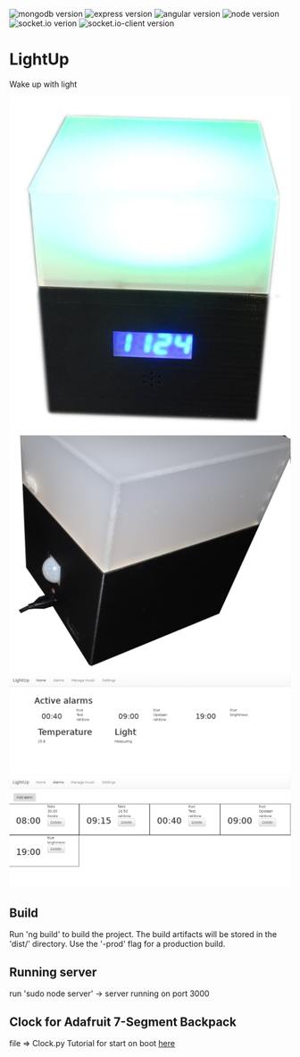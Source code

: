 <!-- Badges section here. -->
![mongodb version](https://img.shields.io/badge/Mongodb-v2.2.31-117a01.svg)
![express version](https://img.shields.io/badge/Express-v4.16.2-e59b06.svg)
![angular version](https://img.shields.io/badge/Angular-v5.1.2-f70202.svg)
![node version](https://img.shields.io/badge/Node-v9.3.0-1cc401.svg)
![socket.io verion](https://img.shields.io/badge/Socket.io-v2.0.4-000000.svg)
![socket.io-client version](https://img.shields.io/badge/Socket.io_version-v2.0.4-000000.svg)

# LightUp
Wake up with light

![Front](https://github.com/JorisPelleriaux/LightUp/blob/master/Media/Front.jpg)
![Back](https://github.com/JorisPelleriaux/LightUp/blob/master/Media/Back.jpg)
![Homepage](https://github.com/JorisPelleriaux/LightUp/blob/master/Media/Homepage.png)
![Alarms](https://github.com/JorisPelleriaux/LightUp/blob/master/Media/Alarms.png)

## Build

Run 'ng build' to build the project. The build artifacts will be stored in the 'dist/' directory. Use the '-prod' flag for a production build.

## Running server

run 'sudo node server' -> server running on port 3000

## Clock for Adafruit 7-Segment Backpack  

file => Clock.py
Tutorial for start on boot [here](https://www.raspberrypi-spy.co.uk/2015/10/how-to-autorun-a-python-script-on-boot-using-systemd/)
